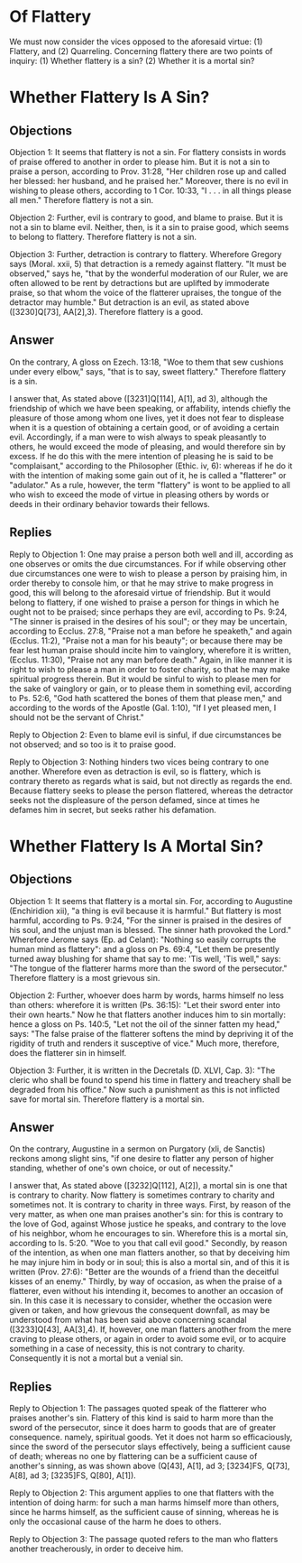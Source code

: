 # Of Flattery

We must now consider the vices opposed to the aforesaid virtue: (1) Flattery, and (2) Quarreling. Concerning flattery there are two points of inquiry:
(1) Whether flattery is a sin?
(2) Whether it is a mortal sin?
# Whether Flattery Is A Sin?

## Objections

Objection 1: It seems that flattery is not a sin. For flattery consists in words of praise offered to another in order to please him. But it is not a sin to praise a person, according to Prov. 31:28, "Her children rose up and called her blessed: her husband, and he praised her." Moreover, there is no evil in wishing to please others, according to 1 Cor. 10:33, "I . . . in all things please all men." Therefore flattery is not a sin.

Objection 2: Further, evil is contrary to good, and blame to praise. But it is not a sin to blame evil. Neither, then, is it a sin to praise good, which seems to belong to flattery. Therefore flattery is not a sin.

Objection 3: Further, detraction is contrary to flattery. Wherefore Gregory says (Moral. xxii, 5) that detraction is a remedy against flattery. "It must be observed," says he, "that by the wonderful moderation of our Ruler, we are often allowed to be rent by detractions but are uplifted by immoderate praise, so that whom the voice of the flatterer upraises, the tongue of the detractor may humble." But detraction is an evil, as stated above ([3230]Q[73], AA[2],3). Therefore flattery is a good.

## Answer

On the contrary, A gloss on Ezech. 13:18, "Woe to them that sew cushions under every elbow," says, "that is to say, sweet flattery." Therefore flattery is a sin.

I answer that, As stated above ([3231]Q[114], A[1], ad 3), although the friendship of which we have been speaking, or affability, intends chiefly the pleasure of those among whom one lives, yet it does not fear to displease when it is a question of obtaining a certain good, or of avoiding a certain evil. Accordingly, if a man were to wish always to speak pleasantly to others, he would exceed the mode of pleasing, and would therefore sin by excess. If he do this with the mere intention of pleasing he is said to be "complaisant," according to the Philosopher (Ethic. iv, 6): whereas if he do it with the intention of making some gain out of it, he is called a "flatterer" or "adulator." As a rule, however, the term "flattery" is wont to be applied to all who wish to exceed the mode of virtue in pleasing others by words or deeds in their ordinary behavior towards their fellows.

## Replies

Reply to Objection 1: One may praise a person both well and ill, according as one observes or omits the due circumstances. For if while observing other due circumstances one were to wish to please a person by praising him, in order thereby to console him, or that he may strive to make progress in good, this will belong to the aforesaid virtue of friendship. But it would belong to flattery, if one wished to praise a person for things in which he ought not to be praised; since perhaps they are evil, according to Ps. 9:24, "The sinner is praised in the desires of his soul"; or they may be uncertain, according to Ecclus. 27:8, "Praise not a man before he speaketh," and again (Ecclus. 11:2), "Praise not a man for his beauty"; or because there may be fear lest human praise should incite him to vainglory, wherefore it is written, (Ecclus. 11:30), "Praise not any man before death." Again, in like manner it is right to wish to please a man in order to foster charity, so that he may make spiritual progress therein. But it would be sinful to wish to please men for the sake of vainglory or gain, or to please them in something evil, according to Ps. 52:6, "God hath scattered the bones of them that please men," and according to the words of the Apostle (Gal. 1:10), "If I yet pleased men, I should not be the servant of Christ."

Reply to Objection 2: Even to blame evil is sinful, if due circumstances be not observed; and so too is it to praise good.

Reply to Objection 3: Nothing hinders two vices being contrary to one another. Wherefore even as detraction is evil, so is flattery, which is contrary thereto as regards what is said, but not directly as regards the end. Because flattery seeks to please the person flattered, whereas the detractor seeks not the displeasure of the person defamed, since at times he defames him in secret, but seeks rather his defamation.
# Whether Flattery Is A Mortal Sin?

## Objections

Objection 1: It seems that flattery is a mortal sin. For, according to Augustine (Enchiridion xii), "a thing is evil because it is harmful." But flattery is most harmful, according to Ps. 9:24, "For the sinner is praised in the desires of his soul, and the unjust man is blessed. The sinner hath provoked the Lord." Wherefore Jerome says (Ep. ad Celant): "Nothing so easily corrupts the human mind as flattery": and a gloss on Ps. 69:4, "Let them be presently turned away blushing for shame that say to me: 'Tis well, 'Tis well," says: "The tongue of the flatterer harms more than the sword of the persecutor." Therefore flattery is a most grievous sin.

Objection 2: Further, whoever does harm by words, harms himself no less than others: wherefore it is written (Ps. 36:15): "Let their sword enter into their own hearts." Now he that flatters another induces him to sin mortally: hence a gloss on Ps. 140:5, "Let not the oil of the sinner fatten my head," says: "The false praise of the flatterer softens the mind by depriving it of the rigidity of truth and renders it susceptive of vice." Much more, therefore, does the flatterer sin in himself.

Objection 3: Further, it is written in the Decretals (D. XLVI, Cap. 3): "The cleric who shall be found to spend his time in flattery and treachery shall be degraded from his office." Now such a punishment as this is not inflicted save for mortal sin. Therefore flattery is a mortal sin.

## Answer

On the contrary, Augustine in a sermon on Purgatory (xli, de Sanctis) reckons among slight sins, "if one desire to flatter any person of higher standing, whether of one's own choice, or out of necessity."

I answer that, As stated above ([3232]Q[112], A[2]), a mortal sin is one that is contrary to charity. Now flattery is sometimes contrary to charity and sometimes not. It is contrary to charity in three ways. First, by reason of the very matter, as when one man praises another's sin: for this is contrary to the love of God, against Whose justice he speaks, and contrary to the love of his neighbor, whom he encourages to sin. Wherefore this is a mortal sin, according to Is. 5:20. "Woe to you that call evil good." Secondly, by reason of the intention, as when one man flatters another, so that by deceiving him he may injure him in body or in soul; this is also a mortal sin, and of this it is written (Prov. 27:6): "Better are the wounds of a friend than the deceitful kisses of an enemy." Thirdly, by way of occasion, as when the praise of a flatterer, even without his intending it, becomes to another an occasion of sin. In this case it is necessary to consider, whether the occasion were given or taken, and how grievous the consequent downfall, as may be understood from what has been said above concerning scandal ([3233]Q[43], AA[3],4). If, however, one man flatters another from the mere craving to please others, or again in order to avoid some evil, or to acquire something in a case of necessity, this is not contrary to charity. Consequently it is not a mortal but a venial sin.

## Replies

Reply to Objection 1: The passages quoted speak of the flatterer who praises another's sin. Flattery of this kind is said to harm more than the sword of the persecutor, since it does harm to goods that are of greater consequence. namely, spiritual goods. Yet it does not harm so efficaciously, since the sword of the persecutor slays effectively, being a sufficient cause of death; whereas no one by flattering can be a sufficient cause of another's sinning, as was shown above (Q[43], A[1], ad 3; [3234]FS, Q[73], A[8], ad 3; [3235]FS, Q[80], A[1]).

Reply to Objection 2: This argument applies to one that flatters with the intention of doing harm: for such a man harms himself more than others, since he harms himself, as the sufficient cause of sinning, whereas he is only the occasional cause of the harm he does to others.

Reply to Objection 3: The passage quoted refers to the man who flatters another treacherously, in order to deceive him.
